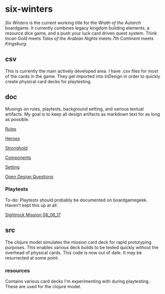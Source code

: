 # six-winters

*Six Winters* is the current working title for the *Wrath of the Autarch* boardgame. It currently combines legacy kingdom building elements, a resource dice game, and a push your luck card driven quest system. Think *Incan Gold* meets *Tales of the Arabian Nights* meets *7th Continent* meets *Kingsburg*.

## csv

This is currently the main actively developed area. I have .csv files for most of the cards in the game. They get imported into InDesign in order to quickly create physical card decks for playtesting.

## doc

Musings on rules, playtests, background setting, and various textual artifacts. My goal is to keep all design artifacts as markdown text for as long as possible.

[Rules](doc/RULES.md)

[Heroes](doc/HEROES.md)

[Stronghold](doc/STRONGHOLD.md)

[Components](doc/COMPONENTS.md)

[Setting](doc/SETTING.md)

[Open Design Questions](doc/QUESTIONS.md)

### Playtests

To-do: Playtests should probably be documented on boardgamegeek. Haven't kept this up at all.

[Sightrock Mission 08_06_17](doc/playtests/170608_SIGHTROCK_ONE.md)

## src

The clojure model simulates the mission card deck for rapid prototyping purposes. This enables various deck builds to be tested quickly without the overhead of physical cards. This code is now out of date. It may be resurrected at some point.

### resources

Contains various card decks I'm experimenting with during playtesting. These are used for the clojure model.